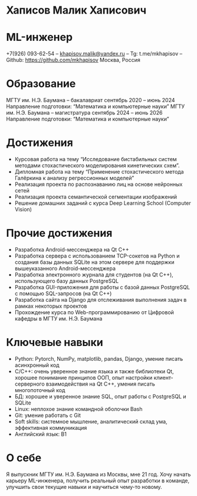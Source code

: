 # Хаписов Малик Хаписович
# ML-инженер
+7(926) 093-62-54 – khapisov.malik@yandex.ru – Tg: t.me/mkhapisov – Github: https://github.com/mkhapisov
                                          Москва, Россия	
# Образование
МГТУ им. Н.Э. Баумана – бакалавриат	          сентябрь 2020 – июнь 2024
Направление подготовки: “Математика и компьютерные науки”
МГТУ им. Н.Э. Баумана – магистратура      сентябрь 2024 – июнь 2026
Направление подготовки: “Математика и компьютерные науки”
# Достижения
- Курсовая работа на тему “Исследование бистабильных систем методами стохастического моделирования кинетических схем”.
- Дипломная работа на тему “Применение стохастического метода Галёркина к анализу регрессионных моделей”
- Реализация проекта по распознаванию лиц на основе нейронных сетей
- Реализация проекта семантической сегментации изображений
- Решение домашних заданий с курса Deep Learning School (Computer Vision)
# Прочие достижения
- Разработка Android-мессенджера на Qt C++
- Разработка сервера с использованием TCP-сокетов на Python и создания базы данных SQLite на этом сервере для поддержки вышеуказанного Android-мессенджера
- Разработка электронного журнала для студентов (на Qt C++), использующего базу данных PostgreSQL
- Разработка GUI-приложения для работы с базой данных PostgreSQL с помощью SQL-запросов (на Qt C++)
- Разработка сайта на Django для отслеживания выполнения задач в рамках некоторых проектов
- Прохождение курса по Web-программированию от Цифровой кафедры в МГТУ им. Н.Э. Баумана
# Ключевые навыки
- Python: Pytorch, NumPy, matplotlib, pandas, Django, умение писать асинхронный код
- C/С++: очень уверенное знание языка и также библиотеки Qt, хорошее понимание принципов ООП, опыт настройки клиент-серверного взаимодействия на Qt C++, умения писать многопоточный код
- БД: хорошее и уверенное знание SQL, опыт работы с PostgreSQL и SQLite
- Linux: неплохое знание командной оболочки Bash
- Git: умение работать с Git
- Soft skills: системное мышление, аналитический склад ума, эффективная коммуникация
- Английский язык: B1
# О себе
Я выпускник МГТУ им. Н.Э. Баумана из Москвы, мне 21 год. Хочу начать карьеру ML-инженера, получить реальный опыт разработки в команде, улучшить свои текущие навыки и научиться чему-то новому.
